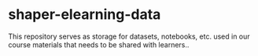 # shaper-elearning-data
This repository serves as storage for datasets, notebooks, etc. used in our course materials that needs to be shared with learners..

